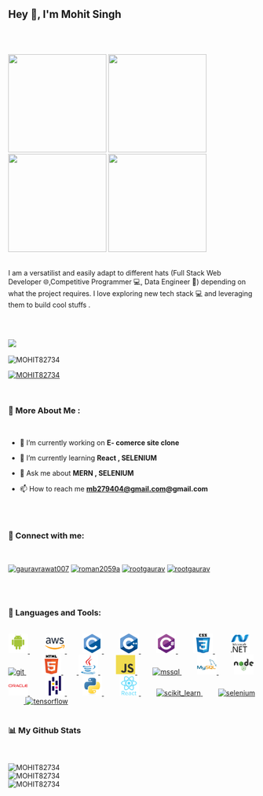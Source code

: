 

## Hey 👋, I'm Mohit Singh
<br/>
<br/>
<br/>
<div align="left">
  <img src="https://media.giphy.com/media/v1.Y2lkPTc5MGI3NjExOW95OXN1Y2hneThlYmZvcWthcmw0cmEyMmZnOTN4am9lODltZ3Q2ZyZlcD12MV9naWZzX3NlYXJjaCZjdD1n/MFPXPM1nFImgYf6s25/giphy.gif" width="200" height="200"/>
  <img src="https://media.giphy.com/media/v1.Y2lkPTc5MGI3NjExdWxlc3V0b2UzeWdrcXJlb3Nmcjd6cDlwa2FsaWJieHA5djZnOTM5ZCZlcD12MV9naWZzX3NlYXJjaCZjdD1n/XaGBXxuqn5Uk5UhqG3/giphy.gif" width="200" height="200"/>
  <img src="https://cdn.dribbble.com/users/202779/screenshots/2334569/d.gif" width="200" height="200"/>
  <img src="https://i.pinimg.com/originals/bb/40/dc/bb40dca49069c7922513d4c6239338d5.gif" width="200" height="200"/>
</div>

<br/>



I am a versatilist and easily adapt to different hats (Full Stack Web Developer 🌐,Competitive Programmer 💻, Data Engineer 🤖) depending on what the project requires. I love exploring new tech stack 💻 and leveraging them to build cool stuffs . 


<br/><br/>

<img src="https://user-images.githubusercontent.com/74038190/218265814-3084a4ba-809c-4135-afc0-8685d0f634b3.gif" />

<p align="left"> <img src="https://komarev.com/ghpvc/?username=MOHIT82734&label=Profile%20views&color=0e75b6&style=flat" alt="MOHIT82734" /> </p>

<p align="left"> <a href="https://github.com/ryo-ma/github-profile-trophy"><img src="https://github-profile-trophy.vercel.app/?username=MOHIT82734" alt="MOHIT82734" /></a> </p>


<br/>

### 🧐 More About Me :

<br/>

- 🔭 I’m currently working on **E- comerce site clone**

- 🌱 I’m currently learning **React , SELENIUM**

- 💬 Ask me about **MERN , SELENIUM**

- 📫 How to reach me **mb279404@gmail.com@gmail.com**

<br/><br/>

### 🤝 Connect with me:

<br/>
<p align="left">
<a href="https://linkedin.com/in/gauravrawat007" target="blank"><img align="center" src="https://raw.githubusercontent.com/rahuldkjain/github-profile-readme-generator/master/src/images/icons/Social/linked-in-alt.svg" alt="gauravrawat007" height="30" width="40" /></a>
<a href="https://kaggle.com/roman2059a" target="blank"><img align="center" src="https://raw.githubusercontent.com/rahuldkjain/github-profile-readme-generator/master/src/images/icons/Social/kaggle.svg" alt="roman2059a" height="30" width="40" /></a>
<a href="https://www.codechef.com/users/rootgaurav" target="blank"><img align="center" src="https://cdn.jsdelivr.net/npm/simple-icons@3.1.0/icons/codechef.svg" alt="rootgaurav" height="30" width="40" /></a>
<a href="https://www.leetcode.com/rootgaurav" target="blank"><img align="center" src="https://raw.githubusercontent.com/rahuldkjain/github-profile-readme-generator/master/src/images/icons/Social/leet-code.svg" alt="rootgaurav" height="30" width="40" /></a>
</p>
<br/><br/>

### 🔨 Languages and Tools:
<br/>
 <a href="https://developer.android.com" target="_blank" rel="noreferrer"> <img src="https://raw.githubusercontent.com/devicons/devicon/master/icons/android/android-original-wordmark.svg" alt="android" width="40" height="40"/> </a> &nbsp; &nbsp; &nbsp; &nbsp;  <a href="https://aws.amazon.com" target="_blank" rel="noreferrer"> <img src="https://raw.githubusercontent.com/devicons/devicon/master/icons/amazonwebservices/amazonwebservices-original-wordmark.svg" alt="aws" width="40" height="40"/> </a>  &nbsp; &nbsp; &nbsp; &nbsp; <a href="https://www.cprogramming.com/" target="_blank" rel="noreferrer"> <img src="https://raw.githubusercontent.com/devicons/devicon/master/icons/c/c-original.svg" alt="c" width="40" height="40"/> </a> &nbsp; &nbsp; &nbsp; &nbsp; <a href="https://www.w3schools.com/cpp/" target="_blank" rel="noreferrer"> <img src="https://raw.githubusercontent.com/devicons/devicon/master/icons/cplusplus/cplusplus-original.svg" alt="cplusplus" width="40" height="40"/> </a> &nbsp; &nbsp; &nbsp; &nbsp; <a href="https://www.w3schools.com/cs/" target="_blank" rel="noreferrer"> <img src="https://raw.githubusercontent.com/devicons/devicon/master/icons/csharp/csharp-original.svg" alt="csharp" width="40" height="40"/> </a> &nbsp; &nbsp; &nbsp; &nbsp; <a href="https://www.w3schools.com/css/" target="_blank" rel="noreferrer"> <img src="https://raw.githubusercontent.com/devicons/devicon/master/icons/css3/css3-original-wordmark.svg" alt="css3" width="40" height="40"/> </a> &nbsp; &nbsp; &nbsp; &nbsp; <a href="https://dotnet.microsoft.com/" target="_blank" rel="noreferrer"> <img src="https://raw.githubusercontent.com/devicons/devicon/master/icons/dot-net/dot-net-original-wordmark.svg" alt="dotnet" width="40" height="40"/> </a> 
 <br/>
 <a href="https://git-scm.com/" target="_blank" rel="noreferrer"> <img src="https://www.vectorlogo.zone/logos/git-scm/git-scm-icon.svg" alt="git" width="40" height="40"/> </a> &nbsp; &nbsp; &nbsp; &nbsp; <a href="https://www.w3.org/html/" target="_blank" rel="noreferrer"> <img src="https://raw.githubusercontent.com/devicons/devicon/master/icons/html5/html5-original-wordmark.svg" alt="html5" width="40" height="40"/> </a> &nbsp; &nbsp; &nbsp; &nbsp;<a href="https://www.java.com" target="_blank" rel="noreferrer"> <img src="https://raw.githubusercontent.com/devicons/devicon/master/icons/java/java-original.svg" alt="java" width="40" height="40"/> </a>&nbsp; &nbsp; &nbsp; &nbsp; <a href="https://developer.mozilla.org/en-US/docs/Web/JavaScript" target="_blank" rel="noreferrer"> <img src="https://raw.githubusercontent.com/devicons/devicon/master/icons/javascript/javascript-original.svg" alt="javascript" width="40" height="40"/> </a> &nbsp; &nbsp; &nbsp; &nbsp; <a href="https://www.microsoft.com/en-us/sql-server" target="_blank" rel="noreferrer"> <img src="https://www.svgrepo.com/show/303229/microsoft-sql-server-logo.svg" alt="mssql" width="40" height="40"/> </a> &nbsp; &nbsp; &nbsp; &nbsp; <a href="https://www.mysql.com/" target="_blank" rel="noreferrer"> <img src="https://raw.githubusercontent.com/devicons/devicon/master/icons/mysql/mysql-original-wordmark.svg" alt="mysql" width="40" height="40"/> </a>&nbsp; &nbsp; &nbsp; &nbsp; <a href="https://nodejs.org" target="_blank" rel="noreferrer"> <img src="https://raw.githubusercontent.com/devicons/devicon/master/icons/nodejs/nodejs-original-wordmark.svg" alt="nodejs" width="40" height="40"/> </a> 
 <br/>
 <a href="https://www.oracle.com/" target="_blank" rel="noreferrer"> <img src="https://raw.githubusercontent.com/devicons/devicon/master/icons/oracle/oracle-original.svg" alt="oracle" width="40" height="40"/> </a> &nbsp; &nbsp; &nbsp; &nbsp; <a href="https://pandas.pydata.org/" target="_blank" rel="noreferrer"> <img src="https://raw.githubusercontent.com/devicons/devicon/2ae2a900d2f041da66e950e4d48052658d850630/icons/pandas/pandas-original.svg" alt="pandas" width="40" height="40"/> </a> &nbsp; &nbsp; &nbsp; &nbsp; <a href="https://www.python.org" target="_blank" rel="noreferrer"> <img src="https://raw.githubusercontent.com/devicons/devicon/master/icons/python/python-original.svg" alt="python" width="40" height="40"/> </a> &nbsp; &nbsp; &nbsp; &nbsp; <a href="https://reactjs.org/" target="_blank" rel="noreferrer"> <img src="https://raw.githubusercontent.com/devicons/devicon/master/icons/react/react-original-wordmark.svg" alt="react" width="40" height="40"/> </a> &nbsp; &nbsp; &nbsp; &nbsp; <a href="https://scikit-learn.org/" target="_blank" rel="noreferrer"> <img src="https://upload.wikimedia.org/wikipedia/commons/0/05/Scikit_learn_logo_small.svg" alt="scikit_learn" width="40" height="40"/> </a> &nbsp; &nbsp; &nbsp; &nbsp; <a href="https://www.selenium.dev" target="_blank" rel="noreferrer"> <img src="https://raw.githubusercontent.com/detain/svg-logos/780f25886640cef088af994181646db2f6b1a3f8/svg/selenium-logo.svg" alt="selenium" width="40" height="40"/> </a>   &nbsp; &nbsp; &nbsp; &nbsp;&nbsp;<a href="https://www.tensorflow.org" target="_blank" rel="noreferrer"> <img src="https://www.vectorlogo.zone/logos/tensorflow/tensorflow-icon.svg" alt="tensorflow" width="40" height="40"/> </a> 

  <br/>
  <br/>

### 📊 My Github Stats


  <br/>

  <br/>

<img align="left" src="https://github-readme-stats.vercel.app/api/top-langs?username=MOHIT82734&show_icons=true&locale=en&layout=compact" alt="MOHIT82734"  width="450"/>

<img align="left" src="https://github-readme-stats.vercel.app/api?username=MOHIT82734&show_icons=true&locale=en" alt="MOHIT82734"  width="450"/>
 
<img align="left" src="https://github-readme-streak-stats.herokuapp.com/?user=MOHIT82734&" alt="MOHIT82734" width="450"/>
